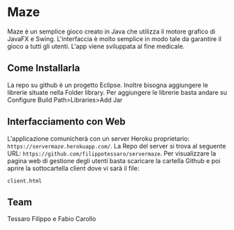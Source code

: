 # Maze

Maze è un semplice gioco creato in Java che utilizza il motore grafico di JavaFX e Swing. L'interfaccia è molto semplice in modo tale da garantire il gioco a tutti gli utenti.
L'app viene sviluppata al fine medicale.

## Come Installarla

La repo su github è un progetto Eclipse.
Inoltre bisogna aggiungere le librerie situate nella Folder library.
Per aggiungere le librerie basta andare su Configure Build Path>Libraries>Add Jar


## Interfacciamento con Web

L'applicazione comunicherà con un server Heroku proprietario:  `https://servermaze.herokuapp.com/`.
La Repo del server si trova al seguente URL: `https://github.com/filippotessaro/servermaze`.
Per visualizzare la pagina web di gestione degli utenti basta scaricare la cartella Github e poi aprire la sottocartella client dove vi sarà il file: 

```
client.html
```

## Team

Tessaro Filippo e Fabio Carollo
